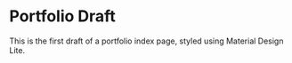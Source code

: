 # Portfolio Draft

This is the first draft of a portfolio index page, styled using Material Design Lite. 
